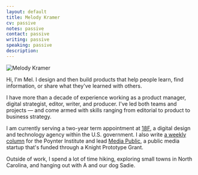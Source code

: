 ```yaml
---
layout: default
title: Melody Kramer
cv: passive
notes: passive
contact: passive
writing: passive
speaking: passive
description:
---
```


<div class="row marketing">
	<div class="col-sm-4">
	<img  class="img-circle avatar" alt="Melody Kramer" src="img/headshot.jpg">
	</div>
	<div itemscope itemtype="http://data-vocabulary.org/Person" class="col-sm-8">
	<p class="lead" markdown="1">Hi, I'm <span itemprop="name">Mel</span>. I design and then build products that help people learn, find information, or share what they've learned with others.</p>
	<p>I have more than a decade of experience working as a product manager, digital strategist, editor, writer, and producer. I've led both teams and projects — and come armed with skills ranging from editorial to product to business strategy. 
	<p>I am currently serving a two-year term appointment at <a href="https://18f.gsa.gov/">18F</a>, a digital design and technology agency within the U.S. government. I also write <a href="http://www.poynter.org/author/melody-kramer/">a weekly column</a> for the Poynter Institute and lead <a href="http://www.mediapublic.io">Media Public</a>, a public media startup that's funded through a Knight Prototype Grant.</p>
	<p>Outside of work, I spend a lot of time hiking, exploring small towns in North Carolina, and hanging out with A and our dog Sadie.</p>
	
